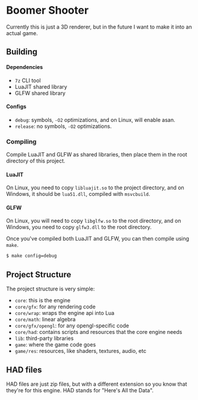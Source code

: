 # Boomer Shooter
Currently this is just a 3D renderer, but in the future I want to make it into an actual game.

## Building
#### Dependencies
- `7z` CLI tool
- LuaJIT shared library
- GLFW shared library
#### Configs
- `debug`: symbols, `-O2` optimizations, and on Linux, will enable asan.
- `release`: no symbols, `-O2` optimizations.
### Compiling
Compile LuaJIT and GLFW as shared libraries, then place them in the root
directory of this project.

#### LuaJIT
On Linux, you need to copy `libluajit.so` to the project directory, and on
Windows, it should be `lua51.dll`, compiled with `msvcbuild`.
#### GLFW
On Linux, you will need to copy `libglfw.so` to the root directory, and on 
Windows, you need to copy `glfw3.dll` to the root directory.

Once you've compiled both LuaJIT and GLFW, you can then compile using `make`.
```bash
$ make config=debug
```
## Project Structure
The project structure is very simple:
- `core`: this is the engine
- `core/gfx`: for any rendering code
- `core/wrap`: wraps the engine api into Lua
- `core/math`: linear algebra
- `core/gfx/opengl`: for any opengl-specific code
- `core/had`: contains scripts and resources that the core engine needs
- `lib`: third-party libraries
- `game`: where the game code goes
- `game/res`: resources, like shaders, textures, audio, etc
## HAD files
HAD files are just zip files, but with a different extension so you know that
they're for this engine. HAD stands for "Here's All the Data".
